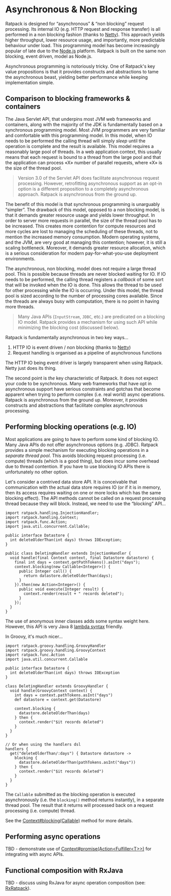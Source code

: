 # Asynchronous & Non Blocking

Ratpack is designed for “asynchronous” & “non blocking” request processing.
Its internal IO (e.g. HTTP request and response transfer) is all performed in a non blocking fashion (thanks to [Netty](http://netty.io/)).
This approach yields higher throughput, lower resource usage, and importantly, more predictable behaviour under load.
This programming model has become increasingly popular of late due to the [Node.js](http://nodejs.org) platform.
Ratpack is built on the same non blocking, event driven, model as Node.js.

Asynchronous programming is notoriously tricky.
One of Ratpack's key value propositions is that it provides constructs and abstractions to tame the asynchronous beast, yielding better performance while keeping implementation simple.

## Comparison to blocking frameworks & containers

The Java Servlet API, that underpins most JVM web frameworks and containers, along with the majority of the JDK is fundamentally based on a synchronous programming model.
Most JVM programmers are very familiar and comfortable with this programming model.
In this model, when IO needs to be performed the calling thread will simply _sleep_ until the operation is complete and the result is available.
This model requires a reasonably large pool of threads.
In a web application context, this usually means that each request is bound to a thread from the large pool and that the application can process «X» number of parallel requests, where «X» is the size of the thread pool.

> Version 3.0 of the Servlet API does facilitate asynchronous request processing.
> However, retrofitting asynchronous support as an opt-in option is a different proposition to a completely asynchronous approach.
> Ratpack is asynchronous from the ground up.

The benefit of this model is that synchronous programming is unarguably “simpler”.
The drawback of this model, opposed to a non blocking model, is that it demands greater resource usage and yields lower throughput.
In order to server more requests in parallel, the size of the thread pool has to be increased.
This creates more contention for compute resources and more cycles are lost to managing the scheduling of these threads, not to mention the increased memory consumption.
Modern operating systems, and the JVM, are very good at managing this contention; however, it is still a scaling bottleneck.
Moreover, it demands greater resource allocation, which is a serious consideration for modern pay-for-what-you-use deployment environments.

The asynchronous, non blocking, model does not require a large thread pool.
This is possible because threads are never blocked waiting for IO.
If IO needs to be performed, the calling thread registers a _callback_ of some sort that will be invoked when the IO is done.
This allows the thread to be used for other processing while the IO is occurring.
Under this model, the thread pool is sized according to the number of processing cores available.
Since the threads are always busy with computation, there is no point in having more threads.

> Many Java APIs (`InputStream`, `JDBC`, etc.) are predicated on a blocking IO model.
> Ratpack provides a mechanism for using such API while minimizing the blocking cost (discussed below).

Ratpack is fundamentally asynchronous in two key ways…

1. HTTP IO is event driven / non blocking (thanks to [Netty](http://netty.io/))
2. Request handling is organised as a pipeline of asynchronous functions

The HTTP IO being event driver is largely transparent when using Ratpack.
Netty just does its thing.

The second point is _the_ key characteristic of Ratpack.
It does not expect your code to be synchronous.
Many web frameworks that have opt in asynchronous support have serious constraints and gotchas that become apparent when trying to perform complex (i.e. real world) async operations.
Ratpack is asynchronous from the ground up.
Moreover, it provides constructs and abstractions that facilitate complex asynchronous processing.

## Performing blocking operations (e.g. IO)

Most applications are going to have to perform some kind of blocking IO.
Many Java APIs do not offer asynchronous options (e.g. JDBC).
Ratpack provides a simple mechanism for executing blocking operations in a _separate thread pool_.
This avoids blocking request processing (i.e. compute) threads (which is a good thing), but does incur some overhead due to thread contention.
If you have to use blocking IO APIs there is unfortunately no other option.

Let's consider a contrived data store API.
It is conceivable that communication with the actual data store requires IO (or if it is in memory, then its access requires waiting on one or more locks which has the same blocking effect).
The API methods cannot be called on a request processing thread because they will block.
Instead, we need to use the “blocking” API…

```language-groovy tested
import ratpack.handling.InjectionHandler;
import ratpack.handling.Context;
import ratpack.func.Action;
import java.util.concurrent.Callable;

public interface Datastore {
  int deleteOlderThan(int days) throws IOException;
}

public class DeletingHandler extends InjectionHandler {
  void handle(final Context context, final Datastore datastore) {
    final int days = context.getPathTokens().asInt("days");
    context.blocking(new Callable<Integer>() {
      public Integer call() {
        return datastore.deleteOlderThan(days);
      }
    }).then(new Action<Integer>() {
      public void execute(Integer result) {
        context.render(result + " records deleted");
      }
    });
  }
}
```

The use of anonymous inner classes adds some syntax weight here.
However, this API is very Java 8 [lambda syntax](http://docs.oracle.com/javase/tutorial/java/javaOO/lambdaexpressions.html) friendly.

In Groovy, it's much nicer…

```language-groovy groovy-handlers
import ratpack.groovy.handling.GroovyHandler
import ratpack.groovy.handling.GroovyContext
import ratpack.func.Action
import java.util.concurrent.Callable

public interface Datastore {
  int deleteOlderThan(int days) throws IOException
}

class DeletingHandler extends GroovyHandler {
  void handle(GroovyContext context) {
    int days = context.pathTokens.asInt("days")
    def datastore = context.get(Datastore)

    context.blocking {
      datastore.deleteOlderThan(days)
    } then {
      context.render("$it records deleted")
    }
  }
}

// Or when using the handlers dsl
handlers {
  get("deleteOlderThan/:days") { Datastore datastore ->
    blocking {
      datastore.deleteOlderThan(pathTokens.asInt("days"))
    } then {
      context.render("$it records deleted")
    }
  }
}
```

The `Callable` submitted as the blocking operation is executed asynchronously (i.e. the `blocking()` method returns instantly), in a separate thread pool.
The result that it returns will processed back on a request processing (i.e. compute) thread.

See the [Context#blocking(Callable)](api/ratpack/handling/Context.html#blocking\(java.util.concurrent.Callable\)) method for more details.

## Performing async operations

TBD - demonstrate use of [Context#promise(Action<Fulfiller\<T>>)](api/ratpack/handling/Context.html#promise\(ratpack.func.Action\)) for integrating with async APIs.

## Functional composition with RxJava

TBD - discuss using RxJava for async operation composition (see: [RxRatpack](api/ratpack/rx/RxRatpack.html)).

